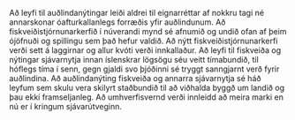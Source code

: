 Að leyfi til auðlindanýtingar leiði aldrei til eignarréttar af nokkru tagi né annarskonar óafturkallanlegs forræðis yfir auðlindunum. Að fiskveiðistjórnunarkerfið í núverandi mynd sé afnumið og undið ofan af þeim ójöfnuði og spillingu sem það hefur valdið. Að nýtt fiskveiðistjórnunarkerfi verði sett á laggirnar og allur kvóti verði innkallaður. Að leyfi til fiskveiða og nýtingar sjávarnytja innan íslenskrar lögsögu séu veitt tímabundið, til hóflegs tíma í senn, gegn gjaldi svo þjóðinni sé tryggt sanngjarnt verð fyrir auðlindina. Að auðlindanýting fiskveiða og annarra sjávarnytja sé háð leyfum sem skulu vera skilyrt staðbundið til að viðhalda byggð um landið og þau ekki framseljanleg. Að umhverfisvernd verði innleidd að meira marki en nú er í kringum sjávarútveginn.